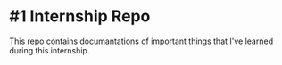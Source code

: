 # #1 Internship Repo
This repo contains documantations of important things that I've learned during this internship.
